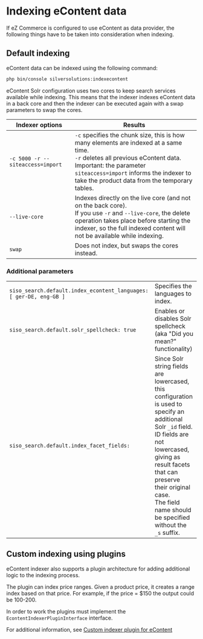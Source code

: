 # Indexing eContent data

If eZ Commerce is configured to use eContent as data provider, the following things have to be taken into consideration when indexing.

## Default indexing

eContent data can be indexed using the following command:

``` bash
php bin/console silversolutions:indexecontent
```

eContent Solr configuration uses two cores to keep search services available while indexing.
This means that the indexer indexes eContent data in a back core
and then the indexer can be executed again with a swap parameters to swap the cores.

|Indexer options|Results|
|--- |--- |
|`-c 5000 -r --siteaccess=import`|`-c` specifies the chunk size, this is how many elements are indexed at a same time.</br>`-r` deletes all previous eContent data.</br>Important: the parameter `siteaccess=import` informs the indexer to take the product data from the temporary tables.|
|`--live-core`|Indexes directly on the live core (and not on the back core).</br>If you use `-r` and `--live-core`, the delete operation takes place before starting the indexer, so the full indexed content will not be available while indexing.|
|`swap`|Does not index, but swaps the cores instead.|

### Additional parameters

|||
|--- |--- |
|`siso_search.default.index_econtent_languages: [ ger-DE, eng-GB ]`|Specifies the languages to index.|
|`siso_search.default.solr_spellcheck: true`|Enables or disables Solr spellcheck (aka "Did you mean?" functionality)|
|`siso_search.default.index_facet_fields:`|Since Solr string fields are lowercased, this configuration is used to specify an additional Solr `_id` field.</br>ID fields are not lowercased, giving as result facets that can preserve their original case.</br>The field name should be specified without the `_s` suffix.|

## Custom indexing using plugins

eContent indexer also supports a plugin architecture for adding additional logic to the indexing process.

The plugin can index price ranges. Given a product price, it creates a range index based on that price.
For example, if the price = $150 the output could be 100-200.

In order to work the plugins must implement the `EcontentIndexerPluginInterface` interface.

For additional information, see [Custom indexer plugin for eContent](../../econtent_cookbook/econtent_search_cookbook/custom_indexer_plugin_for_econtent.md)
